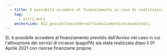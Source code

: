 ```yaml
---
  - title: È possibile accedere al finanziamento in caso di realizzazione del progetto prima della pubblicazione dell'Avviso "Adozione pagoPA" della Misura 1.4.3?
    tag:
      - altri-enti
    anchorLink: 012_possibileaccederealfinanziamentoincasodireali
---
```


Sì, è possibile accedere al finanziamento previsto dall'Avviso nel caso in cui l'attivazione dei servizi di incasso (pagoPA) sia stata realizzata dopo il 01 Aprile 2021 con risorse finanziarie proprie.